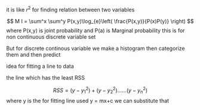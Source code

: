 it is like $r^2$ for finding relation between two variables 

$$
M I = \sum^x \sum^y  P(x,y)\log_{e}\left( \frac{P(x,y)}{P(x)P(y)} \right)
$$
where P(x,y) is joint probability
and P(a) is Marginal probability
this is for non continuous discrete variable set

But for discrete continous variable we make a histogram then categorize
them and then predict


idea for fitting a line to data 

the line which has the least RSS 

$$
RSS = (y-y_{1}^2)+(y-y_{2}^2)\dots\dots(y-y_{n}^2)
$$
where y is the for fitting line used
y = mx+c
we can substitute that